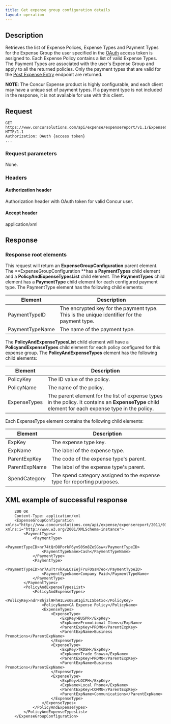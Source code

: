 ```yaml
---
title: Get expense group configuration details
layout: operation
---
```


## Description
Retrieves the list of Expense Polices, Expense Types and Payment Types for the Expense Group the user specified in the [OAuth][1] access token is assigned to. Each Expense Policy contains a list of valid Expense Types. The Payment Types are associated with the user's Expense Group and apply to all the returned policies. Only the payment types that are valid for the [Post Expense Entry][2] endpoint are returned.

**NOTE**: The Concur Expense product is highly configurable, and each client may have a unique set of payment types. If a payment type is not included in the response, it is not available for use with this client.

## Request

```
GET https://www.concursolutions.com/api/expense/expensereport/v1.1/ExpenseGroupConfiguration/ HTTP/1.1
Authorization: OAuth {access token}
...
```

### Request parameters
None.

### Headers

#### Authorization header
Authorization header with OAuth token for valid Concur user.

#### Accept header
application/xml

## Response

### Response root elements
This request will return an **ExpenseGroupConfiguration** parent element. The **ExpenseGroupConfiguration **has a **PaymentTypes** child element and a **PolicyAndExpenseTypesList** child element. The **PaymentTypes** child element has a **PaymentType** child element for each configured payment type. The PaymentType element has the following child elements:

|  Element |  Description |
| -------- | ------------ |
|  PaymentTypeID |  The encrypted key for the payment type. This is the unique identifier for the payment type. |
|  PaymentTypeName |  The name of the payment type. |

The **PolicyAndExpenseTypesList** child element will have a **PolicyandExpenseTypes** child element for each policy configured for this expense group. The **PolicyAndExpenseTypes** element has the following child elements:

|  Element |  Description |
| -------- | ------------ |
|  PolicyKey |  The ID value of the policy. |
|  PolicyName |  The name of the policy. |
|  ExpenseTypes |  The parent element for the list of expense types in the policy. It contains an **ExpenseType** child element for each expense type in the policy. |

Each ExpenseType element contains the following child elements:

|  Element |  Description |
| -------- | ------------ |
|  ExpKey |  The expense type key. |
|  ExpName |  The label of the expense type. |
|  ParentExpKey |  The code of the expense type's parent. |
|  ParentExpName |  The label of the expense type's parent. |
|  SpendCategory |  The spend category assigned to the expense type for reporting purposes. |

## XML example of successful response

```
    200 OK
    Content-Type: application/xml
    <ExpenseGroupConfiguration xmlns="http://www.concursolutions.com/api/expense/expensereport/2011/03" xmlns:i="http://www.w3.org/2001/XMLSchema-instance">
        <PaymentTypes>
            <PaymentType>
                <PaymentTypeID>nr74tQrD8PorkF6yvS0Sm8ZeSGsw</PaymentTypeID>
                <PaymentTypeName>Cash</PaymentTypeName>
            </PaymentType>
            <PaymentType>
                <PaymentTypeID>nr7AuTtrvkXwLOzEejFruFO$sN7eo</PaymentTypeID>
                <PaymentTypeName>Company Paid</PaymentTypeName>
            </PaymentType>
        </PaymentTypes>
        <PolicyAndExpenseTypesList>
            <PolicyAndExpenseTypes>
                <PolicyKey>ndrF8hjzl9FhH1Lvs0EuK1gi7LISbetxc</PolicyKey>
                <PolicyName>CA Expense Policy</PolicyName>
                <ExpenseTypes>
                    <ExpenseType>
                        <ExpKey>BUSPR</ExpKey>
                        <ExpName>Promotional Items</ExpName>
                        <ParentExpKey>PROMO</ParentExpKey>
                        <ParentExpName>Business Promotions</ParentExpName>
                    </ExpenseType>
                    <ExpenseType>
                        <ExpKey>TRDSH</ExpKey>
                        <ExpName>Trade Shows</ExpName>
                        <ParentExpKey>PROMO</ParentExpKey>
                        <ParentExpName>Business Promotions</ParentExpName>
                    </ExpenseType>
                    <ExpenseType>
                        <ExpKey>LOCPH</ExpKey>
                        <ExpName>Local Phone</ExpName>
                        <ParentExpKey>COMMU</ParentExpKey>
                        <ParentExpName>Communications</ParentExpName>
                    </ExpenseType>
                </ExpenseTypes>
            </PolicyAndExpenseTypes>
        </PolicyAndExpenseTypesList>
    </ExpenseGroupConfiguration>
```

[1]: https://developer.concur.com/oauth-20
[2]: https://developer.concur.com/expense-report/expense-entries-resource/post-entries

